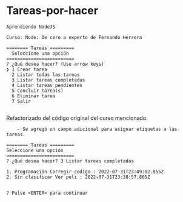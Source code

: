 # Tareas-por-hacer

    Aprendiendo NodeJS
    
    Curso: Node: De cero a experto de Fernando Herrera
                
    
```
======== Tareas =========
  Seleccione una opción 
=========================
? ¿Qué desea hacer? (Use arrow keys)
❯ 1 Crear tarea 
  2 Listar todas las tareas 
  3 Listar tareas completadas 
  4 Listar tareas pendientes 
  5 Concluir tarea(s)  
  6 Eliminar tarea 
  7 Salir 


```

  Refactorizado del código original del curso mencionado.
  
        - Se agregó un campo adicional para asignar etiquetas a las tareas.
  
  ```
  ======== Tareas =========
  Seleccione una opción 
=========================
? ¿Qué desea hacer? 3 Listar tareas completadas

1. Programación Corregir codigo : 2022-07-31T23:49:02.855Z 
2. Sin clasificar Ver peli : 2022-07-31T23:38:57.865Z 


? Pulse <ENTER> para continuar 


  ```
